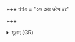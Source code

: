 +++
title = "०७ अवः परेण पर"

+++
<details><summary>मूलम् (GR)</summary>

अवः परेण पर एनावरेण  
पदा वत्सं बिभ्रती गौर् उद् अस्थात् ।  
सा कद्रीची कं स्विद् अर्धं परागात्  
सा क्व स्वित् सूते नहि यूथे अस्मिन् ॥
</details>